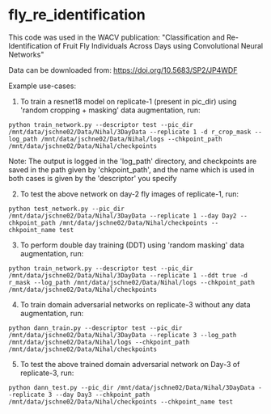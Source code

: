 # fly_re_identification

This code was used in the WACV publication: "Classification and Re-Identification of Fruit Fly Individuals Across Days using Convolutional Neural Networks"

Data can be downloaded from: https://doi.org/10.5683/SP2/JP4WDF

Example use-cases:

1. To train a resnet18 model on replicate-1 (present in pic_dir) using 'random cropping + masking' data augmentation, run:
```
python train_network.py --descriptor test --pic_dir /mnt/data/jschne02/Data/Nihal/3DayData --replicate 1 -d r_crop_mask --log_path /mnt/data/jschne02/Data/Nihal/logs --chkpoint_path /mnt/data/jschne02/Data/Nihal/checkpoints 
```
Note: The output is logged in the 'log_path' directory, and checkpoints are saved in the path given by 'chkpoint_path', and the name which is used in both cases is given by the 'descriptor' you specify

2. To test the above network on day-2 fly images of replicate-1, run:
```
python test_network.py --pic_dir /mnt/data/jschne02/Data/Nihal/3DayData --replicate 1 --day Day2 --chkpoint_path /mnt/data/jschne02/Data/Nihal/checkpoints --chkpoint_name test
```

3. To perform double day training (DDT) using 'random masking' data augmentation, run:
```
python train_network.py --descriptor test --pic_dir /mnt/data/jschne02/Data/Nihal/3DayData --replicate 1 --ddt true -d r_mask --log_path /mnt/data/jschne02/Data/Nihal/logs --chkpoint_path /mnt/data/jschne02/Data/Nihal/checkpoints 
```

4. To train domain adversarial networks on replicate-3 without any data augmentation, run:
```
python dann_train.py --descriptor test --pic_dir /mnt/data/jschne02/Data/Nihal/3DayData --replicate 3 --log_path /mnt/data/jschne02/Data/Nihal/logs --chkpoint_path /mnt/data/jschne02/Data/Nihal/checkpoints
```

5. To test the above trained domain adversarial network on Day-3 of replicate-3, run:
```
python dann_test.py --pic_dir /mnt/data/jschne02/Data/Nihal/3DayData --replicate 3 --day Day3 --chkpoint_path /mnt/data/jschne02/Data/Nihal/checkpoints --chkpoint_name test
```
